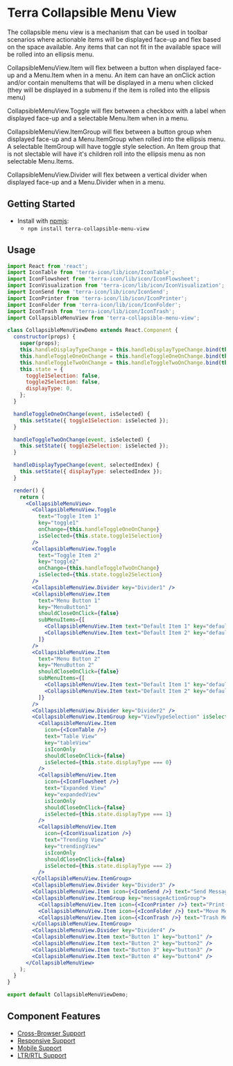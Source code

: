 # Terra Collapsible Menu View

The collapsible menu view is a mechanism that can be used in toolbar scenarios where actionable items will be displayed face-up and flex based on the space available. Any items that can not fit in the available space will be rolled into an ellipsis menu.

CollapsibleMenuView.Item will flex between a button when displayed face-up and a Menu.Item when in a menu. An item can have an onClick action and/or contain menuItems that will be displayed in a menu when clicked (they will be displayed in a submenu if the item is rolled into the ellipsis menu)

CollapsibleMenuView.Toggle will flex between a checkbox with a label when displayed face-up and a selectable Menu.Item when in a menu.

CollapsibleMenuView.ItemGroup will flex between a button group when displayed face-up and a Menu.ItemGroup when rolled into the ellipsis menu. A selectable ItemGroup will have toggle style selection. An Item group that is not slectable will have it's children roll into the ellipsis menu as non selectable Menu.Items.

CollapsibleMenuView.Divider will flex between a vertical divider when displayed face-up and a Menu.Divider when in a menu.

## Getting Started

- Install with [npmjs](https://www.npmjs.com):
  - `npm install terra-collapsible-menu-view`

## Usage

```jsx
import React from 'react';
import IconTable from 'terra-icon/lib/icon/IconTable';
import IconFlowsheet from 'terra-icon/lib/icon/IconFlowsheet';
import IconVisualization from 'terra-icon/lib/icon/IconVisualization';
import IconSend from 'terra-icon/lib/icon/IconSend';
import IconPrinter from 'terra-icon/lib/icon/IconPrinter';
import IconFolder from 'terra-icon/lib/icon/IconFolder';
import IconTrash from 'terra-icon/lib/icon/IconTrash';
import CollapsibleMenuView from 'terra-collapsible-menu-view';

class CollapsibleMenuViewDemo extends React.Component {
  constructor(props) {
    super(props);
    this.handleDisplayTypeChange = this.handleDisplayTypeChange.bind(this);
    this.handleToggleOneOnChange = this.handleToggleOneOnChange.bind(this);
    this.handleToggleTwoOnChange = this.handleToggleTwoOnChange.bind(this);
    this.state = {
      toggle1Selection: false,
      toggle2Selection: false,
      displayType: 0,
    };
  }

  handleToggleOneOnChange(event, isSelected) {
    this.setState({ toggle1Selection: isSelected });
  }

  handleToggleTwoOnChange(event, isSelected) {
    this.setState({ toggle2Selection: isSelected });
  }

  handleDisplayTypeChange(event, selectedIndex) {
    this.setState({ displayType: selectedIndex });
  }

  render() {
    return (
      <CollapsibleMenuView>
        <CollapsibleMenuView.Toggle
          text="Toggle Item 1"
          key="toggle1"
          onChange={this.handleToggleOneOnChange}
          isSelected={this.state.toggle1Selection}
        />
        <CollapsibleMenuView.Toggle
          text="Toggle Item 2"
          key="toggle2"
          onChange={this.handleToggleTwoOnChange}
          isSelected={this.state.toggle2Selection}
        />
        <CollapsibleMenuView.Divider key="Divider1" />
        <CollapsibleMenuView.Item
          text="Menu Button 1"
          key="MenuButton1"
          shouldCloseOnClick={false}
          subMenuItems={[
            <CollapsibleMenuView.Item text="Default Item 1" key="defaultItem1" />,
            <CollapsibleMenuView.Item text="Default Item 2" key="defaultItem2" />,
          ]}
        />
        <CollapsibleMenuView.Item
          text="Menu Button 2"
          key="MenuButton 2"
          shouldCloseOnClick={false}
          subMenuItems={[
            <CollapsibleMenuView.Item text="Default Item 1" key="defaultItem1" />,
            <CollapsibleMenuView.Item text="Default Item 2" key="defaultItem2" />,
          ]}
        />
        <CollapsibleMenuView.Divider key="Divider2" />
        <CollapsibleMenuView.ItemGroup key="ViewTypeSelection" isSelectable onChange={this.handleDisplayTypeChange}>
          <CollapsibleMenuView.Item
            icon={<IconTable />}
            text="Table View"
            key="tableView"
            isIconOnly
            shouldCloseOnClick={false}
            isSelected={this.state.displayType === 0}
          />
          <CollapsibleMenuView.Item
            icon={<IconFlowsheet />}
            text="Expanded View"
            key="expandedView"
            isIconOnly
            shouldCloseOnClick={false}
            isSelected={this.state.displayType === 1}
          />
          <CollapsibleMenuView.Item
            icon={<IconVisualization />}
            text="Trending View"
            key="trendingView"
            isIconOnly
            shouldCloseOnClick={false}
            isSelected={this.state.displayType === 2}
          />
        </CollapsibleMenuView.ItemGroup>
        <CollapsibleMenuView.Divider key="Divider3" />
        <CollapsibleMenuView.Item icon={<IconSend />} text="Send Message" key="send" isIconOnly />
        <CollapsibleMenuView.ItemGroup key="messageActionGroup">
          <CollapsibleMenuView.Item icon={<IconPrinter />} text="Print Message" key="print" isIconOnly />
          <CollapsibleMenuView.Item icon={<IconFolder />} text="Move Message to Folder..." key="move" isIconOnly />
          <CollapsibleMenuView.Item icon={<IconTrash />} text="Trash Message" key="trash" isIconOnly />
        </CollapsibleMenuView.ItemGroup>
        <CollapsibleMenuView.Divider key="Divider4" />
        <CollapsibleMenuView.Item text="Button 1" key="button1" />
        <CollapsibleMenuView.Item text="Button 2" key="button2" />
        <CollapsibleMenuView.Item text="Button 3" key="button3" />
        <CollapsibleMenuView.Item text="Button 4" key="button4" />
      </CollapsibleMenuView>
    );
  }
}

export default CollapsibleMenuViewDemo;
```

## Component Features


 * [Cross-Browser Support](https://github.com/cerner/terra-core/wiki/Component-Features#cross-browser-support)
 * [Responsive Support](https://github.com/cerner/terra-core/wiki/Component-Features#responsive-support)
 * [Mobile Support](https://github.com/cerner/terra-core/wiki/Component-Features#mobile-support)
 * [LTR/RTL Support](https://github.com/cerner/terra-core/wiki/Component-Features#ltr--rtl-support)

